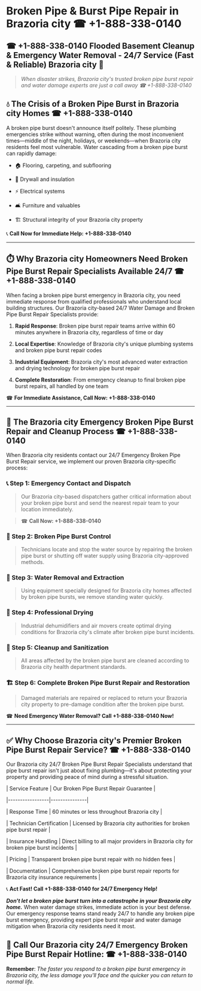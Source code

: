 # Broken Pipe & Burst Pipe Repair in Brazoria city ☎ +1-888-338-0140  
## ☎ +1-888-338-0140 Flooded Basement Cleanup & Emergency Water Removal - 24/7 Service (Fast & Reliable) Brazoria city 🚨  

> *When disaster strikes, Brazoria city's trusted broken pipe burst repair and water damage experts are just a call away ☎ +1-888-338-0140*  

## 💧 The Crisis of a Broken Pipe Burst in Brazoria city Homes ☎ +1-888-338-0140  

A broken pipe burst doesn't announce itself politely. These plumbing emergencies strike without warning, often during the most inconvenient times—middle of the night, holidays, or weekends—when Brazoria city residents feel most vulnerable. Water cascading from a broken pipe burst can rapidly damage:  

* 🏠 Flooring, carpeting, and subflooring  
* 🧱 Drywall and insulation  
* ⚡ Electrical systems  
* 🛋️ Furniture and valuables  
* 🏗️ Structural integrity of your Brazoria city property  

📞 **Call Now for Immediate Help: +1-888-338-0140**  

---  

## ⏱️ Why Brazoria city Homeowners Need Broken Pipe Burst Repair Specialists Available 24/7 ☎ +1-888-338-0140  

When facing a broken pipe burst emergency in Brazoria city, you need immediate response from qualified professionals who understand local building structures. Our Brazoria city-based 24/7 Water Damage and Broken Pipe Burst Repair Specialists provide:  

1. **Rapid Response**: Broken pipe burst repair teams arrive within 60 minutes anywhere in Brazoria city, regardless of time or day  
2. **Local Expertise**: Knowledge of Brazoria city's unique plumbing systems and broken pipe burst repair codes  
3. **Industrial Equipment**: Brazoria city's most advanced water extraction and drying technology for broken pipe burst repair  
4. **Complete Restoration**: From emergency cleanup to final broken pipe burst repairs, all handled by one team  

☎ **For Immediate Assistance, Call Now: +1-888-338-0140**  

---  

## 🔧 The Brazoria city Emergency Broken Pipe Burst Repair and Cleanup Process ☎ +1-888-338-0140  

When Brazoria city residents contact our 24/7 Emergency Broken Pipe Burst Repair service, we implement our proven Brazoria city-specific process:  

### 📞 Step 1: Emergency Contact and Dispatch  
> Our Brazoria city-based dispatchers gather critical information about your broken pipe burst and send the nearest repair team to your location immediately.  
> ☎ **Call Now: +1-888-338-0140**  

### 🚿 Step 2: Broken Pipe Burst Control  
> Technicians locate and stop the water source by repairing the broken pipe burst or shutting off water supply using Brazoria city-approved methods.  

### 🌊 Step 3: Water Removal and Extraction  
> Using equipment specially designed for Brazoria city homes affected by broken pipe bursts, we remove standing water quickly.  

### 💨 Step 4: Professional Drying  
> Industrial dehumidifiers and air movers create optimal drying conditions for Brazoria city's climate after broken pipe burst incidents.  

### 🧼 Step 5: Cleanup and Sanitization  
> All areas affected by the broken pipe burst are cleaned according to Brazoria city health department standards.  

### 🏗️ Step 6: Complete Broken Pipe Burst Repair and Restoration  
> Damaged materials are repaired or replaced to return your Brazoria city property to pre-damage condition after the broken pipe burst.  

☎ **Need Emergency Water Removal? Call +1-888-338-0140 Now!**  

---  

## ✅ Why Choose Brazoria city's Premier Broken Pipe Burst Repair Service? ☎ +1-888-338-0140  

Our Brazoria city 24/7 Broken Pipe Burst Repair Specialists understand that pipe burst repair isn't just about fixing plumbing—it's about protecting your property and providing peace of mind during a stressful situation.  

| Service Feature | Our Broken Pipe Burst Repair Guarantee |  
|-----------------|---------------|  
| Response Time | 60 minutes or less throughout Brazoria city |  
| Technician Certification | Licensed by Brazoria city authorities for broken pipe burst repair |  
| Insurance Handling | Direct billing to all major providers in Brazoria city for broken pipe burst incidents |  
| Pricing | Transparent broken pipe burst repair with no hidden fees |  
| Documentation | Comprehensive broken pipe burst repair reports for Brazoria city insurance requirements |  

📞 **Act Fast! Call +1-888-338-0140 for 24/7 Emergency Help!**  

***Don't let a broken pipe burst turn into a catastrophe in your Brazoria city home.*** When water damage strikes, immediate action is your best defense. Our emergency response teams stand ready 24/7 to handle any broken pipe burst emergency, providing expert pipe burst repair and water damage mitigation when Brazoria city residents need it most.  

## 📱 Call Our Brazoria city 24/7 Emergency Broken Pipe Burst Repair Hotline: ☎ +1-888-338-0140  

**Remember**: *The faster you respond to a broken pipe burst emergency in Brazoria city, the less damage you'll face and the quicker you can return to normal life.*
